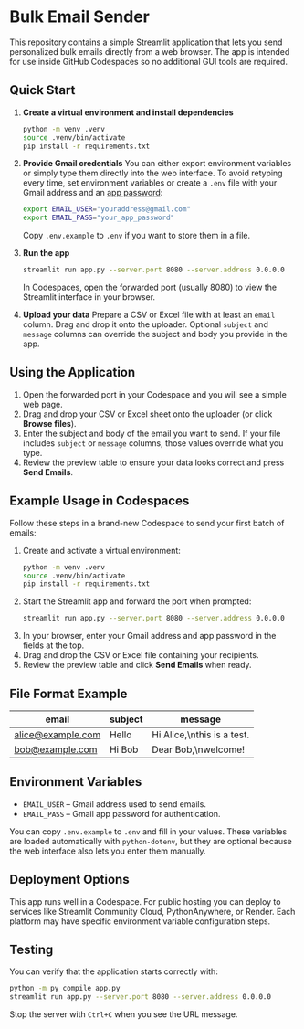 # Bulk Email Sender

This repository contains a simple Streamlit application that lets you send
personalized bulk emails directly from a web browser. The app is intended for
use inside GitHub Codespaces so no additional GUI tools are required.

## Quick Start

1. **Create a virtual environment and install dependencies**
   ```bash
   python -m venv .venv
   source .venv/bin/activate
   pip install -r requirements.txt
   ```

2. **Provide Gmail credentials**
   You can either export environment variables or simply type them directly into
   the web interface. To avoid retyping every time, set environment variables or
   create a `.env` file with your Gmail address and an
   [app password](https://support.google.com/accounts/answer/185833):
   ```bash
   export EMAIL_USER="youraddress@gmail.com"
   export EMAIL_PASS="your_app_password"
   ```
   Copy `.env.example` to `.env` if you want to store them in a file.

3. **Run the app**
   ```bash
   streamlit run app.py --server.port 8080 --server.address 0.0.0.0
   ```
   In Codespaces, open the forwarded port (usually 8080) to view the Streamlit interface in your browser.


4. **Upload your data**
   Prepare a CSV or Excel file with at least an `email` column. Drag and drop
   it onto the uploader. Optional `subject` and `message` columns can override
   the subject and body you provide in the app.

## Using the Application

1. Open the forwarded port in your Codespace and you will see a simple web page.
2. Drag and drop your CSV or Excel sheet onto the uploader (or click **Browse files**).
3. Enter the subject and body of the email you want to send. If your file
   includes `subject` or `message` columns, those values override what you type.
4. Review the preview table to ensure your data looks correct and press
   **Send Emails**.

## Example Usage in Codespaces

Follow these steps in a brand-new Codespace to send your first batch of emails:

1. Create and activate a virtual environment:
   ```bash
   python -m venv .venv
   source .venv/bin/activate
   pip install -r requirements.txt
   ```
2. Start the Streamlit app and forward the port when prompted:
   ```bash
   streamlit run app.py --server.port 8080 --server.address 0.0.0.0
   ```
3. In your browser, enter your Gmail address and app password in the fields at the top.
4. Drag and drop the CSV or Excel file containing your recipients.
5. Review the preview table and click **Send Emails** when ready.


## File Format Example

| email | subject | message |
|-------|---------|---------|
| alice@example.com | Hello | Hi Alice,\nthis is a test. |
| bob@example.com | Hi Bob | Dear Bob,\nwelcome! |

## Environment Variables

- `EMAIL_USER` – Gmail address used to send emails.
- `EMAIL_PASS` – Gmail app password for authentication.

You can copy `.env.example` to `.env` and fill in your values. These variables
are loaded automatically with `python-dotenv`, but they are optional because the
web interface also lets you enter them manually.

## Deployment Options

This app runs well in a Codespace. For public hosting you can deploy to services
like Streamlit Community Cloud, PythonAnywhere, or Render. Each platform may have
specific environment variable configuration steps.


## Testing

You can verify that the application starts correctly with:
```bash
python -m py_compile app.py
streamlit run app.py --server.port 8080 --server.address 0.0.0.0
```
Stop the server with `Ctrl+C` when you see the URL message.
